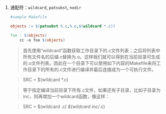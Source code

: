 1. 通配符：`wildcard`, `patsubst`, `nodir`
    ```makefile
    #sample Makefile

    objects := $(patsubst %.c,%.o,$(wildcard *.c))

    foo : $(objects)
        cc -o foo $(objects)
    ```
    > 首先使用“wildcard”函数获取工作目录下的.c文件列表；之后将列表中所有文件名的后缀.c替换为.o。这样我们就可以得到在当前目录可生成的.o文件列表。因此在一个目录下可以使用如下内容的Makefile来将工作目录下的所有的.c文件进行编译并最后连接成为一个可执行文件。

    > SRC = $(wildcard *.c)
    
    > 等于指定编译当前目录下所有.c文件，如果还有子目录，比如子目录为inc，则再增加一个wildcard函数，像这样：
    
    > SRC = $(wildcard *.c) $(wildcard inc/*.c)